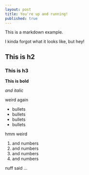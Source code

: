 ```yaml
---
layout: post
title: You're up and running!
published: true
---
```


This is a markdown example.

I kinda forgot what it looks like, but hey!

## This is h2

### This is h3

**This is bold**

_and italic_

weird again

- bullets
- bullets
- bullets
- bullets

hmm weird

1. and numbers
1. and numbers
1. and numbers
1. and numbers

nuff said ...